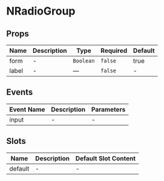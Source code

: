 # NRadioGroup

## Props

<!-- @vuese:NRadioGroup:props:start -->
|Name|Description|Type|Required|Default|
|---|---|---|---|---|
|form|-|`Boolean`|`false`|true|
|label|-|—|`false`|-|

<!-- @vuese:NRadioGroup:props:end -->


## Events

<!-- @vuese:NRadioGroup:events:start -->
|Event Name|Description|Parameters|
|---|---|---|
|input|-|-|

<!-- @vuese:NRadioGroup:events:end -->


## Slots

<!-- @vuese:NRadioGroup:slots:start -->
|Name|Description|Default Slot Content|
|---|---|---|
|default|-|-|

<!-- @vuese:NRadioGroup:slots:end -->


